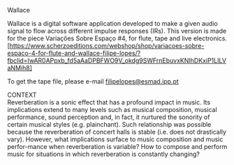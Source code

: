 Wallace

Wallace is a digital software application developed to make a given audio signal to flow across different impulse responses (IRs). This version is made for the piece Variações Sobre Espaço #4, for flute, tape and live electronics. <br/> 
[https://www.scherzoeditions.com/webshop/shop/variacoes-sobre-espaco-4-for-flute-and-wallace-filipe-lopes/?fbclid=IwAR0APpxb_fd5aAaDPBFWO9V_okdg9SWFrnEbuvxKNIhDKxiP1LILVaNMih8] <br/>

To get the tape file, please e-mail filipelopes@esmad.ipp.pt<br/>

CONTEXT<br/>
Reverberation is a sonic effect that has a profound impact in music. Its implications extend to many levels such as musical composition, musical performance, sound perception and, in fact, it nurtured the sonority of certain musical styles (e.g. plainchant). Such relationship was possible because the reverberation of concert halls is stable (i.e. does not drastically vary). However, what implications surface to music composition and music perfor-mance when reverberation is variable? How to compose and perform music for situations in which reverberation is constantly changing?


